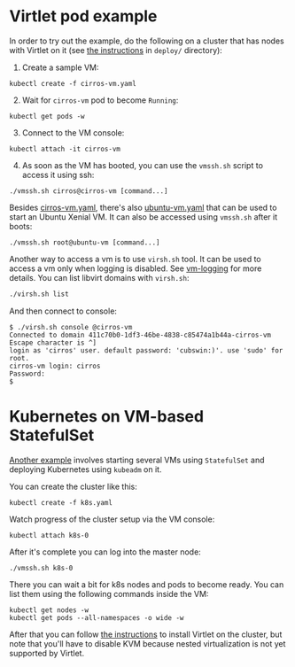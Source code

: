 # Virtlet pod example

In order to try out the example, do the following on a cluster that
has nodes with Virtlet on it (see [the instructions](../deploy/README.md) in
`deploy/` directory):

1. Create a sample VM:
```
kubectl create -f cirros-vm.yaml
```
2. Wait for `cirros-vm` pod to become `Running`:
```
kubectl get pods -w
```
3. Connect to the VM console:
```
kubectl attach -it cirros-vm
```
4. As soon as the VM has booted, you can use the `vmssh.sh` script to access it using ssh:
```
./vmssh.sh cirros@cirros-vm [command...]
```

Besides [cirros-vm.yaml](cirros-vm.yaml), there's also [ubuntu-vm.yaml](ubuntu-vm.yaml) that can be used to start an Ubuntu Xenial VM. It can also be accessed using `vmssh.sh` after it boots:
```
./vmssh.sh root@ubuntu-vm [command...]
```

Another way to access a vm is to use `virsh.sh` tool. It can be used to access a vm only when logging is disabled. See [vm-logging](https://github.com/Mirantis/virtlet/blob/master/docs/devel/vm-logging.md) for more details.
You can list libvirt domains with `virsh.sh`:
```bash
./virsh.sh list
```

And then connect to console:

```
$ ./virsh.sh console @cirros-vm
Connected to domain 411c70b0-1df3-46be-4838-c85474a1b44a-cirros-vm
Escape character is ^]
login as 'cirros' user. default password: 'cubswin:)'. use 'sudo' for root.
cirros-vm login: cirros
Password:
$
```


# Kubernetes on VM-based StatefulSet

[Another example](k8s.yaml) involves starting several VMs using `StatefulSet` and deploying
Kubernetes using `kubeadm` on it.

You can create the cluster like this:
```
kubectl create -f k8s.yaml
```

Watch progress of the cluster setup via the VM console:
```
kubectl attach k8s-0
```

After it's complete you can log into the master node:

```
./vmssh.sh k8s-0
```

There you can wait a bit for k8s nodes and pods to become ready.
You can list them using the following commands inside the VM:

```
kubectl get nodes -w
kubectl get pods --all-namespaces -o wide -w
```

After that you can follow
[the instructions](../deploy/real-cluster.md) to install Virtlet on
the cluster, but note that you'll have to disable KVM because nested
virtualization is not yet supported by Virtlet.
